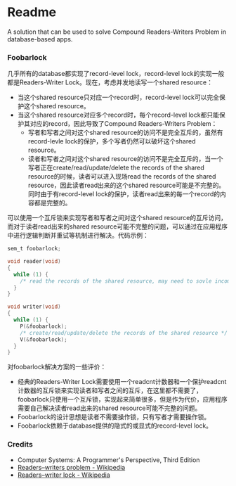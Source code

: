 # Readme
A solution that can be used to solve Compound Readers-Writers Problem in database-based apps.

### Foobarlock

几乎所有的database都实现了record-level lock，record-level lock的实现一般都是Readers-Writer Lock。现在，考虑并发地读写一个shared resource：
- 当这个shared resource只对应一个record时，record-level lock可以完全保护这个shared resource。
- 当这个shared resource对应多个record时，每个record-level lock都只能保护其对应的record，因此导致了Compound Readers-Writers Problem：
  - 写者和写者之间对这个shared resource的访问不是完全互斥的，虽然有record-levle lock的保护，多个写者仍然可以破坏这个shared resource。
  - 读者和写者之间对这个shared resource的访问不是完全互斥的，当一个写者正在create/read/update/delete the records of the shared resource的时候，读者可以进入现场read the records of the shared resource，因此读者read出来的这个shared resource可能是不完整的。同时由于有record-level lock的保护，读者read出来的每一个record的内容都是完整的。

可以使用一个互斥锁来实现写者和写者之间对这个shared resource的互斥访问，而对于读者read出来的shared resource可能不完整的问题，可以通过在应用程序中进行逻辑判断并重试等机制进行解决。代码示例：
```c
sem_t foobarlock;

void reader(void)
{
  while (1) {
    /* read the records of the shared resource, may need to sovle incompletion problems */
  }
}

void writer(void)
{
  while (1) {
    P(&foobarlock);
    /* create/read/update/delete the records of the shared resource */
    V(&foobarlock);
  }
}
```

对foobarlock解决方案的一些评价：
- 经典的Readers-Writer Lock需要使用一个readcnt计数器和一个保护readcnt计数器的互斥锁来实现读者和写者之间的互斥，在这里都不需要了，foobarlock只使用一个互斥锁，实现起来简单很多，但是作为代价，应用程序需要自己解决读者read出来的shared resource可能不完整的问题。
- Foobarlock的设计思想是读者不需要操作锁，只有写者才需要操作锁。
- Foobarlock依赖于database提供的隐式的或显式的record-level lock。

### Credits
- Computer Systems: A Programmer's Perspective, Third Edition
- [Readers–writers problem - Wikipedia](https://en.wikipedia.org/wiki/Readers-writers_problem)
- [Readers–writer lock - Wikipedia](https://en.wikipedia.org/wiki/Readers–writer_lock)
